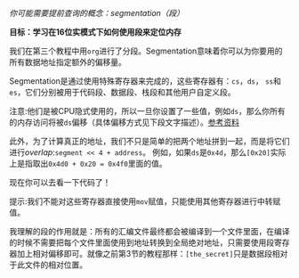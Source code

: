 *你可能需要提前查询的概念：segmentation（段）*

**目标：学习在16位实模式下如何使用段来定位内存**

我们在第三个教程中用`org`进行了分段。Segmentation意味着你可以为你要用的所有数据地址指定额外的偏移量。

Segmentation是通过使用特殊寄存器来完成的，这些寄存器有：`cs`，`ds`， `ss`和`es`，它们分别被用于代码段、数据段、栈段和其他用户自定义段。

注意:他们是被CPU隐式使用的，所以一旦你设置了一些值，例如`ds`，那么你所有的内存访问将被`ds`偏移（具体偏移方式见下段文字描述）。[参考资料](http://wiki.osdev.org/Segmentation)  

此外，为了计算真正的地址，我们不只是简单的把两个地址拼到一起，而是将它们进行*overlap*:`segment << 4 + address`。 例如，如果`ds`是`0x4d`，那么`[0x20]`实际上是指取出`0x4d0 + 0x20 = 0x4f0`里面的值。  

现在你可以去看一下代码了！

提示:我们不能对这些寄存器直接使用`mov`赋值，只能使用其他寄存器进行中转赋值。

我理解的段的作用就是：所有的汇编文件最终都会被编译到一个文件里面，在编译的时候不需要把每个文件里面使用到地址转换到全局绝对地址，只需要使用段寄存器加上相对偏移即可。就像之前第3节的教程那样：`[the_secret]`只是数据段相对于此文件的相对位置。